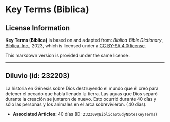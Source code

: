 # Key Terms (Biblica)

## License Information

**Key Terms (Biblica)** is based on and adapted from: _Biblica Bible Dictionary_, [Biblica, Inc.](https://www.biblica.com/), 2023, which is licensed under a [CC BY-SA 4.0 license](https://creativecommons.org/licenses/by-sa/4.0/legalcode.en).

This markdown version is provided under the same license.



--------------------------------

## Diluvio (id: 232203)

La historia en Génesis sobre Dios destruyendo el mundo que él creó para detener el pecado que había llenado la tierra. Las aguas que Dios separó durante la creación se juntaron de nuevo. Esto ocurrió durante 40 días y sólo las personas y los animales en el arca sobrevivieron. (40 días).

* **Associated Articles:** 40 días (ID: `232309@BiblicaStudyNotesKeyTerms`)

